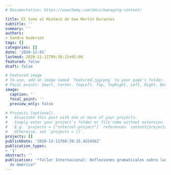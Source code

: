 ```yaml
---
# Documentation: https://wowchemy.com/docs/managing-content/

title: El tono el Mixteco de San Martín Duraznos
subtitle: ''
summary: ''
authors:
- Sandra Auderset
tags: []
categories: []
date: '2020-11-01'
lastmod: 2020-12-11T09:39:15+01:00
featured: false
draft: false

# Featured image
# To use, add an image named `featured.jpg/png` to your page's folder.
# Focal points: Smart, Center, TopLeft, Top, TopRight, Left, Right, BottomLeft, Bottom, BottomRight.
image:
  caption: ''
  focal_point: ''
  preview_only: false

# Projects (optional).
#   Associate this post with one or more of your projects.
#   Simply enter your project's folder or file name without extension.
#   E.g. `projects = ["internal-project"]` references `content/project/deep-learning/index.md`.
#   Otherwise, set `projects = []`.
projects: []
publishDate: '2020-12-11T08:39:15.452436Z'
publication_types:
- '1'
abstract: ''
publication: '*Taller Internacional: Reflexiones gramaticales sobre las lenguas indígenas
  de América*'
---
```

